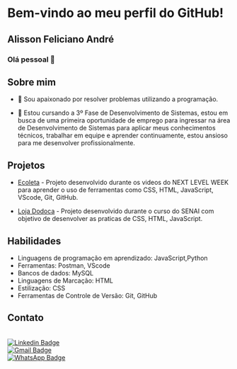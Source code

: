 # Bem-vindo ao meu perfil do GitHub!

## Alisson Feliciano André
### Olá pessoal 👋

## Sobre mim
- :purple_heart: Sou apaixonado por resolver problemas utilizando a programação. 

- :office: Estou cursando  a 3º Fase de Desenvolvimento de Sistemas, estou em busca de uma primeira oportunidade de emprego para ingressar na área de Desenvolvimento de Sistemas para aplicar meus conhecimentos técnicos, trabalhar em equipe e aprender continuamente, estou ansioso para me desenvolver profissionalmente.


## Projetos

- [Ecoleta](https://github.com/alissonfandre/next-level-week) - Projeto desenvolvido durante os videos do NEXT LEVEL WEEK para aprender o uso de ferramentas como CSS, HTML, JavaScript, VScode, Git, GitHub.

- [Loja Dodoca](https://github.com/alissonfandre/loja_dodoca) - Projeto desenvolvido durante o curso do SENAI com objetivo de desenvolver as praticas de CSS, HTML, JavaScript.

## Habilidades
- Linguagens de programação em aprendizado: JavaScript,Python
- Ferramentas: Postman, VScode
- Bancos de dados: MySQL
- Linguagens de Marcação: HTML
- Estilização: CSS
- Ferramentas de Controle de Versão: Git, GitHub

## Contato 

<br/> [![Linkedin Badge](https://img.shields.io/badge/LinkedIn-0077B5?style=for-the-badge&logo=linkedin&logoColor=white&link=https://www.linkedin.com/https://www.linkedin.com/in/alisson-feliciano-andr%C3%A9-648b48259/)](https://www.linkedin.com/in/alisson-feliciano-648b48259/)
<br/> [![Gmail Badge](https://img.shields.io/badge/Gmail-D14836?style=for-the-badge&logo=gmail&logoColor=white&link=mailto:alissonfandre9@gmail.com)](mailto:alissonfandre9@gmail.com)
<br/> [![WhatsApp Badge](https://img.shields.io/badge/WhatsApp-25D366?style=for-the-badge&logo=whatsapp&logoColor=white&link=https://wa.me/48998434470)](https://wa.me/48998434470)


 
